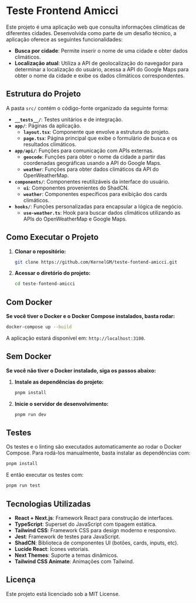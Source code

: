# Teste Frontend Amicci

Este projeto é uma aplicação web que consulta informações climáticas de diferentes cidades. Desenvolvida como parte de um desafio técnico, a aplicação oferece as seguintes funcionalidades:

- **Busca por cidade**: Permite inserir o nome de uma cidade e obter dados climáticos.
- **Localização atual**: Utiliza a API de geolocalização do navegador para determinar a localização do usuário, acessa a API do Google Maps para obter o nome da cidade e exibe os dados climáticos correspondentes.

## Estrutura do Projeto

A pasta `src/` contém o código-fonte organizado da seguinte forma:

- **`__tests__/`**: Testes unitários e de integração.
- **`app/`**: Páginas da aplicação.
  - **`layout.tsx`**: Componente que envolve a estrutura do projeto.
  - **`page.tsx`**: Página principal que exibe o formulário de busca e os resultados climáticos.
- **`app/api/`**: Funções para comunicação com APIs externas.
  - **`geocode`**: Funções para obter o nome da cidade a partir das coordenadas geográficas usando a API do Google Maps.
  - **`weather`**: Funções para obter dados climáticos da API do OpenWeatherMap.
- **`components/`**: Componentes reutilizáveis da interface do usuário.
  - **`ui`**: Componentes provenientes do ShadCN.
  - **`weather`**: Componentes específicos para exibição dos cards climáticos.
- **`hooks/`**: Funções personalizadas para encapsular a lógica de negócio.
  - **`use-weather.ts`**: Hook para buscar dados climáticos utilizando as APIs do OpenWeatherMap e Google Maps.

## Como Executar o Projeto

1. **Clonar o repositório:**

   ```bash
   git clone https://github.com/KernelGM/teste-fontend-amicci.git
   ```

2. **Acessar o diretório do projeto:**

   ```bash
   cd teste-fontend-amicci
   ```

## Com Docker

**Se você tiver o Docker e o Docker Compose instalados, basta rodar:**

   ```bash
   docker-compose up --build
   ```

   A aplicação estará disponível em: `http://localhost:3100`.

## Sem Docker

**Se você não tiver o Docker instalado, siga os passos abaixo:**

1. **Instale as dependências do projeto:**

   ```bash
   pnpm install
   ```

2. **Inicie o servidor de desenvolvimento:**

   ```bash
   pnpm run dev
   ```

## Testes

Os testes e o linting são executados automaticamente ao rodar o Docker Compose. Para rodá-los manualmente, basta instalar as dependências com:

```bash
pnpm install
```

E então executar os testes com:

```bash
pnpm run test
```

## Tecnologias Utilizadas

- **React + Next.js**: Framework React para construção de interfaces.
- **TypeScript**: Superset do JavaScript com tipagem estática.
- **Tailwind CSS**: Framework CSS para design moderno e responsivo.
- **Jest**: Framework de testes para JavaScript.
- **ShadCN**: Biblioteca de componentes UI (botões, cards, inputs, etc).
- **Lucide React**: Ícones vetoriais.
- **Next Themes**: Suporte a temas dinâmicos.
- **Tailwind CSS Animate**: Animações com Tailwind.

## Licença

Este projeto está licenciado sob a MIT License.
